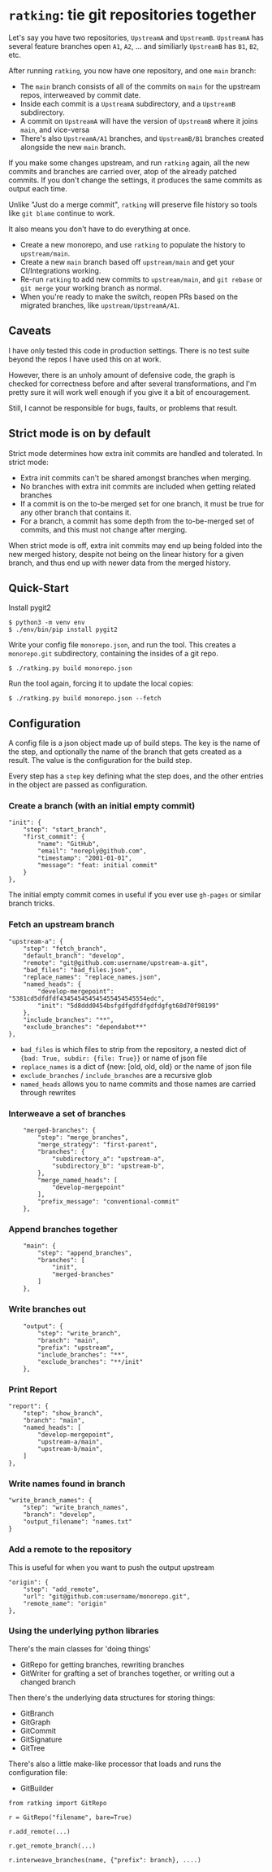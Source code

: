 # `ratking`: tie git repositories together

Let's say you have two repositories, `UpstreamA` and `UpstreamB`.  `UpstreamA` has several feature branches open `A1`, `A2`, ... and similiarly `UpstreamB` has `B1`, `B2`, etc.

After running `ratking`, you now have one repository, and one `main` branch:

- The `main` branch consists of all of the commits on `main` for the upstream repos, interweaved by commit date.
- Inside each commit is a `UpstreamA` subdirectory, and a `UpstreamB` subdirectory.
- A commit on `UpstreamA` will have the version of `UpstreamB` where it joins `main`, and vice-versa
- There's also `UpstreamA/A1` branches, and `UpstreamB/B1` branches created alongside the new `main` branch.

If you make some changes upstream, and run `ratking` again, all the new commits
and branches are carried over, atop of the already patched commits. If you don't change
the settings, it produces the same commits as output each time.

Unlike "Just do a merge commit", `ratking` will preserve file history so tools like `git blame` continue to work.

It also means you don't have to do everything at once.

- Create a new monorepo, and use `ratking` to populate the history to `upstream/main`.
- Create a new `main` branch based off `upstream/main` and get your CI/Integrations working.
- Re-run `ratking` to add new commits to `upstream/main`, and `git rebase` or `git merge` your working branch as normal.
- When you're ready to make the switch, reopen PRs based on the migrated branches, like `upstream/UpstreamA/A1`. 


## Caveats

I have only tested this code in production settings. There is no test suite beyond the repos I have used this on at work.

However, there is an unholy amount of defensive code, the graph is checked for correctness before and after several transformations, and I'm pretty sure it will work well enough if you give it a bit of encouragement.

Still, I cannot be responsible for bugs, faults, or problems that result. 

## Strict mode is on by default

Strict mode determines how extra init commits are handled and tolerated. In strict mode: 
    
- Extra init commits can't be shared amongst branches when merging.
- No branches with extra init commits are included when getting related branches
- If a commit is on the to-be merged set for one branch, it must be true for any other branch that contains it.
- For a branch, a commit has some depth from the to-be-merged set of commits, and this must not change after merging.

When strict mode is off, extra init commits may end up being folded into the new merged history, despite
not being on the linear history for a given branch, and thus end up with newer data from the merged history. 


## Quick-Start

Install pygit2

```
$ python3 -m venv env
$ ./env/bin/pip install pygit2
```

Write your config file `monorepo.json`, and run the tool.
This creates a `monorepo.git` subdirectory, containing the insides of a git repo.

```
$ ./ratking.py build monorepo.json
```

Run the tool again, forcing it to update the local copies:

```
$ ./ratking.py build monorepo.json --fetch
```

## Configuration

A config file is a json object made up of build steps.
The key is the name of the step, and optionally the name of the branch that gets created as a result.
The value is the configuration for the build step.

Every step has a `step` key defining what the step does, and the other entries in the object are
passed as configuration.

### Create a branch (with an initial empty commit)

```
"init": {
    "step": "start_branch",
    "first_commit": {
        "name": "GitHub",
        "email": "noreply@github.com",
        "timestamp": "2001-01-01",
        "message": "feat: initial commit"
    }
},
```

The initial empty commit comes in useful if you ever use `gh-pages` or similar branch tricks.

### Fetch an upstream branch

```
"upstream-a": {
    "step": "fetch_branch",
    "default_branch": "develop",
    "remote": "git@github.com:username/upstream-a.git",
    "bad_files": "bad_files.json",
    "replace_names": "replace_names.json",
    "named_heads": {
        "develop-mergepoint": "5381cd5dfdfdf434545454545455454545554edc",
        "init": "5d8ddd0454bsfgdfgdfdfgdfdgfgt68d70f98199"
    },
    "include_branches": "**",
    "exclude_branches": "dependabot**"
},
```

- `bad_files` is which files to strip from the repository, a nested dict of `{bad: True, subdir: {file: True}}` or name of json file
- `replace_names` is a dict of {new: [old, old, old} or the name of json file
- `exclude_branches` / `include_branches` are a recursive glob
- `named_heads` allows you to name commits and those names are carried through rewrites

### Interweave a set of branches

```
    "merged-branches": {
        "step": "merge_branches",
        "merge_strategy": "first-parent",
        "branches": {
            "subdirectory_a": "upstream-a",
            "subdirectory_b": "upstream-b",
        },
        "merge_named_heads": [
            "develop-mergepoint"
        ],
        "prefix_message": "conventional-commit"
    },
```

### Append branches together

```
    "main": {
        "step": "append_branches",
        "branches": [
            "init",
            "merged-branches"
        ]
    },
```

### Write branches out

```
    "output": {
        "step": "write_branch",
        "branch": "main",
        "prefix": "upstream",
        "include_branches": "**",
        "exclude_branches": "**/init"
    },
```

### Print Report

```
"report": {
    "step": "show_branch",
    "branch": "main",
    "named_heads": [
        "develop-mergepoint",
        "upstream-a/main",
        "upstream-b/main",
    ]
},
```

### Write names found in branch

```
"write_branch_names": {
    "step": "write_branch_names",
    "branch": "develop",
    "output_filename": "names.txt"
}
```


### Add a remote to the repository

This is useful for when you want to push the output upstream

```
"origin": {
    "step": "add_remote",
    "url": "git@github.com:username/monorepo.git",
    "remote_name": "origin"
},
```


### Using the underlying python libraries

There's the main classes for 'doing things'

- GitRepo for getting branches, rewriting branches
- GitWriter for grafting a set of branches together, or writing out a changed branch

Then there's the underlying data structures for storing things:

- GitBranch 
- GitGraph
- GitCommit
- GitSignature
- GitTree

There's also a little make-like processor that loads and runs the configuration file:

- GitBuilder


```
from ratking import GitRepo

r = GitRepo("filename", bare=True)

r.add_remote(...)

r.get_remote_branch(...)

r.interweave_branches(name, {"prefix": branch}, ....)

```



